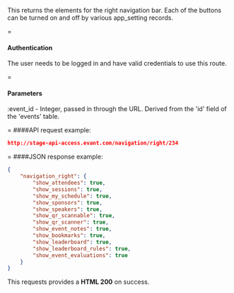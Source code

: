<!-- --- title: GET /navigation/right/:event_id -->

This returns the elements for the right navigation bar. Each of the buttons can be turned on and off by various app_setting records. 

=
#### Authentication

The user needs to be logged in and have valid credentials to use this route.

=
#### Parameters

:event_id - Integer, passed in through the URL. Derived from the 'id' field of the 'events' table.

=
####API request example:
```json
http://stage-api-access.evant.com/navigation/right/234
```

=
####JSON response example:

```json
{
    "navigation_right": {
        "show_attendees": true,
        "show_sessions": true,
        "show_my_schedule": true,
        "show_sponsors": true,
        "show_speakers": true,
        "show_qr_scannable": true,
        "show_qr_scanner": true,
        "show_event_notes": true,
        "show_bookmarks": true,
        "show_leaderboard": true,
        "show_leaderboard_rules": true,
        "show_event_evaluations": true
    }
}
```

This requests provides a <strong>HTML 200</strong> on success.